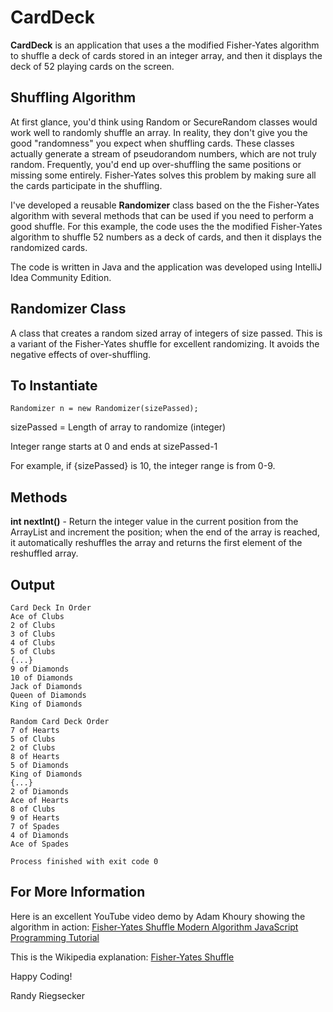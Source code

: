 # CardDeck
**CardDeck** is an application that uses a the modified Fisher-Yates algorithm to shuffle a deck of cards stored in an integer array, and then it displays the deck of 52 playing cards on the screen.

## Shuffling Algorithm
At first glance, you'd think using Random or SecureRandom classes would work well to randomly shuffle an array.  In reality, they don't give you the good "randomness" you expect when shuffling cards. These classes actually generate a stream of pseudorandom numbers, which are not truly random.  Frequently, you'd end up over-shuffling the same positions or missing some entirely. Fisher-Yates solves this problem by making sure all the cards participate in the shuffling.

I've developed a reusable **Randomizer** class based on the the Fisher-Yates algorithm with several methods that can be used if you need to perform a good shuffle.  For this example, the code uses the the modified Fisher-Yates algorithm to shuffle 52 numbers as a deck of cards, and then it displays the randomized cards.

The code is written in Java and the application was developed using IntelliJ Idea Community Edition.

## Randomizer Class

A class that creates a random sized array of integers of size passed.  This is a variant of the Fisher-Yates shuffle for excellent randomizing.  It avoids the negative effects of over-shuffling.

## To Instantiate
```
Randomizer n = new Randomizer(sizePassed);
```
sizePassed = Length of array to randomize (integer)

Integer range starts at 0 and ends at sizePassed-1

For example, if {sizePassed} is 10, the integer range is from 0-9.

## Methods
**int nextInt()** - Return the integer value in the current position from the ArrayList and increment the position; when the end of the array is reached, it automatically reshuffles the array and returns the first element of the reshuffled array.

## Output
```
Card Deck In Order
Ace of Clubs
2 of Clubs
3 of Clubs
4 of Clubs
5 of Clubs
{...}
9 of Diamonds
10 of Diamonds
Jack of Diamonds
Queen of Diamonds
King of Diamonds

Random Card Deck Order
7 of Hearts
5 of Clubs
2 of Clubs
8 of Hearts
5 of Diamonds
King of Diamonds
{...}
2 of Diamonds
Ace of Hearts
8 of Clubs
9 of Hearts
7 of Spades
4 of Diamonds
Ace of Spades

Process finished with exit code 0
```

## For More Information

Here is an excellent YouTube video demo by Adam Khoury showing the algorithm in action:  [Fisher-Yates Shuffle Modern Algorithm JavaScript Programming Tutorial](https://youtu.be/tLxBwSL3lPQ)

This is the Wikipedia explanation:  [Fisher-Yates Shuffle](https://en.wikipedia.org/wiki/Fisher%E2%80%93Yates_shuffle/)

Happy Coding!

Randy Riegsecker
